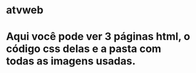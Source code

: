 # atvweb
# Aqui você pode ver 3 páginas html, o código css delas e a pasta com todas as imagens usadas.
